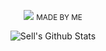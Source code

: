 
<p align="center">
  <img src="https://api.jayson.codes/api/spotify" />
  <small>MADE BY ME</small>
</p>


<p align="center">
  <img alt="Sell's Github Stats" src="https://github-readme-stats.vercel.app/api?username=sell&show_icons=true&hide_border=true&count_private=true" />
</p>

<!--
<p align="center">
  <img alt="Sell's Top Languages" src="https://github-readme-stats.vercel.app/api/top-langs/?username=sell&layout=compact">
</p>
